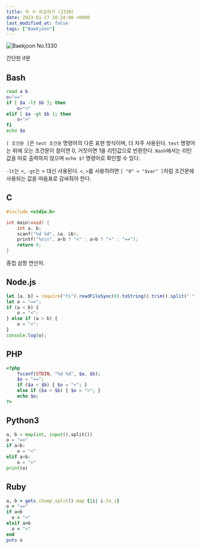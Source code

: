 ```yaml
---
title: 두 수 비교하기 (1330)
date: 2023-01-27 18:24:00 +0900
last_modified_at: false
tags: ["Baekjoon"]
---
```


![Baekjoon No.1330](https://cdn.jsdelivr.net/gh/kimzuni/cdn/blog/baekjoon-1330.png)

간단한 if문

## Bash

```bash
read a b
o="=="
if [ $a -lt $b ]; then
	o="<"
elif [ $a -gt $b ]; then
	o=">"
fi
echo $o
```

`[ 조건문 ]`은 `test 조건문` 명령어의 다른 표현 방식이며, 더 자주 사용된다.
`test` 명령어는 뒤에 오는 조건문이 참이면 0, 거짓이면 1을 리턴값으로 반환한다.
`Bash`에서는 리턴값을 따로 출력하지 않으며 `echo $?` 명령어로 확인할 수 있다.

`-lt`는 <, `-gt`는 > 대신 사용된다.
`<`, `>`를 사용하려면 `[ "0" < "$var" ]`처럼 조건문에 사용되는 값을 따옴표로 감싸줘야 한다.

## C

```c
#include <stdio.h>

int main(void) {
	int a, b;
	scanf("%d %d", &a, &b);
	printf("%s\n", a<b ? "<" : a>b ? ">" : "==");
	return 0;
}
```

중첩 삼항 연산자.

## Node.js

```javascript
let [a, b] = require("fs").readFileSync(0).toString().trim().split(" ").map(Number);
let o = "==";
if (a < b) {
	o = "<";
} else if (a > b) {
	o = ">";
}
console.log(o);
```

## PHP

```php
<?php
	fscanf(STDIN, "%d %d", $a, $b);
	$o = "==";
	if ($a < $b) { $o = "<"; }
	else if ($a > $b) { $o = ">"; }
	echo $o;
?>
```

## Python3

```python
a, b = map(int, input().split())
o = "=="
if a<b:
    o = "<"
elif a>b:
    o = ">"
print(o)
```

## Ruby

```ruby
a, b = gets.chomp.split().map {|i| i.to_i}
o = "=="
if a<b
  o = "<"
elsif a>b
  o = ">"
end
puts o
```
